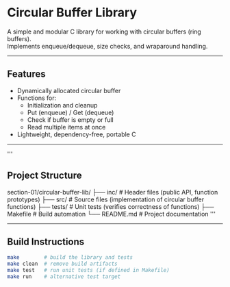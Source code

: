 # Circular Buffer Library

A simple and modular C library for working with circular buffers (ring buffers).  
Implements enqueue/dequeue, size checks, and wraparound handling.

---

## Features
- Dynamically allocated circular buffer
- Functions for:
  - Initialization and cleanup  
  - Put (enqueue) / Get (dequeue)  
  - Check if buffer is empty or full  
  - Read multiple items at once  
- Lightweight, dependency-free, portable C

---

'''
## Project Structure
section-01/circular-buffer-lib/
├── inc/ # Header files (public API, function prototypes)
├── src/ # Source files (implementation of circular buffer functions)
├── tests/ # Unit tests (verifies correctness of functions)
├── Makefile # Build automation
└── README.md # Project documentation
'''

---

## Build Instructions
```bash
make        # build the library and tests
make clean  # remove build artifacts
make test   # run unit tests (if defined in Makefile)
make run    # alternative test target

